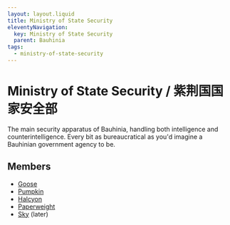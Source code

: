 ```yaml
---
layout: layout.liquid
title: Ministry of State Security
eleventyNavigation:
  key: Ministry of State Security
  parent: Bauhinia
tags:
  - ministry-of-state-security
---
```


# Ministry of State Security / 紫荆国国家安全部

The main security apparatus of Bauhinia, handling both intelligence and counterintelligence. Every bit as bureaucratical as you'd imagine a Bauhinian government agency to be.

## Members

- [Goose](/characters/goose/)
- [Pumpkin](/characters/pumpkin/)
- [Halcyon](/characters/halcyon/)
- [Paperweight](/characters/paperweight/)
- [Sky](/characters/sky/) (later)
